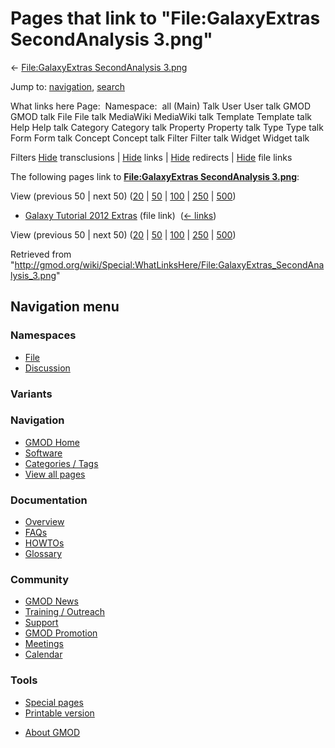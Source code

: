 <div id="mw-page-base" class="noprint">

</div>

<div id="mw-head-base" class="noprint">

</div>

<div id="content" class="mw-body" role="main">

<span id="top"></span>

<div id="mw-js-message" style="display:none;">

</div>



# <span dir="auto">Pages that link to "File:GalaxyExtras SecondAnalysis 3.png"</span>

<div id="bodyContent">

<div id="contentSub">

← [File:GalaxyExtras SecondAnalysis
3.png](/wiki/File:GalaxyExtras_SecondAnalysis_3.png "File:GalaxyExtras SecondAnalysis 3.png")

</div>

<div id="jump-to-nav" class="mw-jump">

Jump to: [navigation](#mw-navigation), [search](#p-search)

</div>

<div id="mw-content-text">

What links here Page:  Namespace:  all (Main) Talk User User talk GMOD
GMOD talk File File talk MediaWiki MediaWiki talk Template Template talk
Help Help talk Category Category talk Property Property talk Type Type
talk Form Form talk Concept Concept talk Filter Filter talk Widget
Widget talk

Filters
[Hide](/mediawiki/index.php?title=Special:WhatLinksHere/File:GalaxyExtras_SecondAnalysis_3.png&hidetrans=1 "Special:WhatLinksHere/File:GalaxyExtras SecondAnalysis 3.png")
transclusions \|
[Hide](/mediawiki/index.php?title=Special:WhatLinksHere/File:GalaxyExtras_SecondAnalysis_3.png&hidelinks=1 "Special:WhatLinksHere/File:GalaxyExtras SecondAnalysis 3.png")
links \|
[Hide](/mediawiki/index.php?title=Special:WhatLinksHere/File:GalaxyExtras_SecondAnalysis_3.png&hideredirs=1 "Special:WhatLinksHere/File:GalaxyExtras SecondAnalysis 3.png")
redirects \|
[Hide](/mediawiki/index.php?title=Special:WhatLinksHere/File:GalaxyExtras_SecondAnalysis_3.png&hideimages=1 "Special:WhatLinksHere/File:GalaxyExtras SecondAnalysis 3.png")
file links

The following pages link to **[File:GalaxyExtras SecondAnalysis
3.png](/wiki/File:GalaxyExtras_SecondAnalysis_3.png "File:GalaxyExtras SecondAnalysis 3.png")**:

View (previous 50 \| next 50)
([20](/mediawiki/index.php?title=Special:WhatLinksHere/File:GalaxyExtras_SecondAnalysis_3.png&limit=20 "Special:WhatLinksHere/File:GalaxyExtras SecondAnalysis 3.png")
\|
[50](/mediawiki/index.php?title=Special:WhatLinksHere/File:GalaxyExtras_SecondAnalysis_3.png&limit=50 "Special:WhatLinksHere/File:GalaxyExtras SecondAnalysis 3.png")
\|
[100](/mediawiki/index.php?title=Special:WhatLinksHere/File:GalaxyExtras_SecondAnalysis_3.png&limit=100 "Special:WhatLinksHere/File:GalaxyExtras SecondAnalysis 3.png")
\|
[250](/mediawiki/index.php?title=Special:WhatLinksHere/File:GalaxyExtras_SecondAnalysis_3.png&limit=250 "Special:WhatLinksHere/File:GalaxyExtras SecondAnalysis 3.png")
\|
[500](/mediawiki/index.php?title=Special:WhatLinksHere/File:GalaxyExtras_SecondAnalysis_3.png&limit=500 "Special:WhatLinksHere/File:GalaxyExtras SecondAnalysis 3.png"))

- [Galaxy Tutorial 2012
  Extras](/wiki/Galaxy_Tutorial_2012_Extras "Galaxy Tutorial 2012 Extras")
  (file link) ‎ <span class="mw-whatlinkshere-tools">([←
  links](/mediawiki/index.php?title=Special:WhatLinksHere&target=Galaxy+Tutorial+2012+Extras "Special:WhatLinksHere"))</span>

View (previous 50 \| next 50)
([20](/mediawiki/index.php?title=Special:WhatLinksHere/File:GalaxyExtras_SecondAnalysis_3.png&limit=20 "Special:WhatLinksHere/File:GalaxyExtras SecondAnalysis 3.png")
\|
[50](/mediawiki/index.php?title=Special:WhatLinksHere/File:GalaxyExtras_SecondAnalysis_3.png&limit=50 "Special:WhatLinksHere/File:GalaxyExtras SecondAnalysis 3.png")
\|
[100](/mediawiki/index.php?title=Special:WhatLinksHere/File:GalaxyExtras_SecondAnalysis_3.png&limit=100 "Special:WhatLinksHere/File:GalaxyExtras SecondAnalysis 3.png")
\|
[250](/mediawiki/index.php?title=Special:WhatLinksHere/File:GalaxyExtras_SecondAnalysis_3.png&limit=250 "Special:WhatLinksHere/File:GalaxyExtras SecondAnalysis 3.png")
\|
[500](/mediawiki/index.php?title=Special:WhatLinksHere/File:GalaxyExtras_SecondAnalysis_3.png&limit=500 "Special:WhatLinksHere/File:GalaxyExtras SecondAnalysis 3.png"))

</div>

<div class="printfooter">

Retrieved from
"<http://gmod.org/wiki/Special:WhatLinksHere/File:GalaxyExtras_SecondAnalysis_3.png>"

</div>

<div id="catlinks" class="catlinks catlinks-allhidden">

</div>

<div class="visualClear">

</div>

</div>

</div>

<div id="mw-navigation">

## Navigation menu

<div id="mw-head">



<div id="left-navigation">

<div id="p-namespaces" class="vectorTabs" role="navigation"
aria-labelledby="p-namespaces-label">

### Namespaces

- <span id="ca-nstab-image"><a href="/wiki/File:GalaxyExtras_SecondAnalysis_3.png" accesskey="c"
  title="View the file page [c]">File</a></span>
- <span id="ca-talk"><a
  href="/mediawiki/index.php?title=File_talk:GalaxyExtras_SecondAnalysis_3.png&amp;action=edit&amp;redlink=1"
  accesskey="t"
  title="Discussion about the content page [t]">Discussion</a></span>

</div>

<div id="p-variants" class="vectorMenu emptyPortlet" role="navigation"
aria-labelledby="p-variants-label">

### 

### Variants[](#)

<div class="menu">

</div>

</div>

</div>





</div>

</div>

</div>

<div id="mw-panel">

<div id="p-logo" role="banner">

<a href="/wiki/Main_Page"
style="background-image: url(http://gmod.org/images/GMOD-cogs.png);"
title="Visit the main page"></a>

</div>

<div id="p-Navigation" class="portal" role="navigation"
aria-labelledby="p-Navigation-label">

### Navigation

<div class="body">

- <span id="n-GMOD-Home">[GMOD Home](/wiki/Main_Page)</span>
- <span id="n-Software">[Software](/wiki/GMOD_Components)</span>
- <span id="n-Categories-.2F-Tags">[Categories /
  Tags](/wiki/Categories)</span>
- <span id="n-View-all-pages">[View all
  pages](/wiki/Special:AllPages)</span>

</div>

</div>

<div id="p-Documentation" class="portal" role="navigation"
aria-labelledby="p-Documentation-label">

### Documentation

<div class="body">

- <span id="n-Overview">[Overview](/wiki/Overview)</span>
- <span id="n-FAQs">[FAQs](/wiki/Category:FAQ)</span>
- <span id="n-HOWTOs">[HOWTOs](/wiki/Category:HOWTO)</span>
- <span id="n-Glossary">[Glossary](/wiki/Glossary)</span>

</div>

</div>

<div id="p-Community" class="portal" role="navigation"
aria-labelledby="p-Community-label">

### Community

<div class="body">

- <span id="n-GMOD-News">[GMOD News](/wiki/GMOD_News)</span>
- <span id="n-Training-.2F-Outreach">[Training /
  Outreach](/wiki/Training_and_Outreach)</span>
- <span id="n-Support">[Support](/wiki/Support)</span>
- <span id="n-GMOD-Promotion">[GMOD
  Promotion](/wiki/GMOD_Promotion)</span>
- <span id="n-Meetings">[Meetings](/wiki/Meetings)</span>
- <span id="n-Calendar">[Calendar](/wiki/Calendar)</span>

</div>

</div>

<div id="p-tb" class="portal" role="navigation"
aria-labelledby="p-tb-label">

### Tools

<div class="body">

- <span id="t-specialpages"><a href="/wiki/Special:SpecialPages" accesskey="q"
  title="A list of all special pages [q]">Special pages</a></span>
- <span id="t-print"><a
  href="/mediawiki/index.php?title=Special:WhatLinksHere/File:GalaxyExtras_SecondAnalysis_3.png&amp;printable=yes"
  rel="alternate" accesskey="p"
  title="Printable version of this page [p]">Printable version</a></span>

</div>

</div>

</div>

</div>

<div id="footer" role="contentinfo">

- <span id="footer-places-about">[About
  GMOD](/wiki/GMOD:About "GMOD:About")</span>

<!-- -->






</div>

